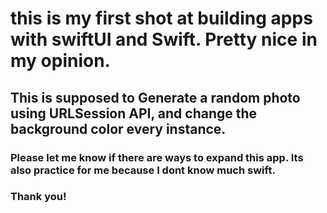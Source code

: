 # this is my first shot at building apps with swiftUI and Swift. Pretty nice in my opinion.

## This is supposed to Generate a random photo using URLSession API, and change the background color every instance. 

### Please let me know if there are ways to expand this app. Its also practice for me because I dont know much swift. 

### Thank you! 
